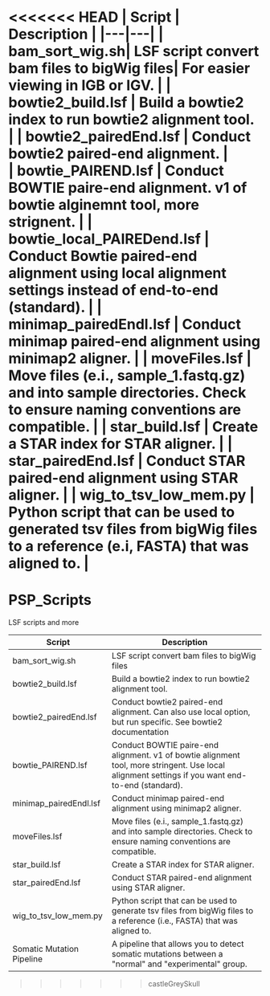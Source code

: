 <<<<<<< HEAD
| Script | Description |
|---|---|
| bam_sort_wig.sh| LSF script convert bam files to bigWig files| For easier viewing in IGB or IGV. |
| bowtie2_build.lsf | Build a bowtie2 index to run bowtie2 alignment tool. |
| bowtie2_pairedEnd.lsf | Conduct bowtie2 paired-end alignment. |	
| bowtie_PAIREND.lsf | Conduct BOWTIE paire-end alignment. v1 of bowtie alginemnt tool, more strignent. |
| bowtie_local_PAIREDend.lsf | Conduct Bowtie paired-end alignment using local alignment settings instead of end-to-end (standard). |
| minimap_pairedEndl.lsf | Conduct minimap paired-end alignment using minimap2 aligner. |
| moveFiles.lsf | Move files (e.i., sample_1.fastq.gz) and into sample directories. Check to ensure naming conventions are compatible. |
| star_build.lsf | Create a STAR index for STAR aligner. |
| star_pairedEnd.lsf | Conduct STAR paired-end alignment using STAR aligner. |
| wig_to_tsv_low_mem.py | Python script that can be used to generated tsv files from bigWig files to a reference (e.i, FASTA) that was aligned to.  |
=======
# PSP_Scripts
LSF scripts and more

| Script | Description |
|---|---|
| bam_sort_wig.sh | LSF script convert bam files to bigWig files| For easier viewing in IGB or IGV. |
| bowtie2_build.lsf| Build a bowtie2 index to run bowtie2 alignment tool. |
| bowtie2_pairedEnd.lsf| Conduct bowtie2 paired-end alignment. Can also use local option, but run specific. See bowtie2 documentation |
| bowtie_PAIREND.lsf| Conduct BOWTIE paire-end alignment. v1 of bowtie alignment tool, more stringent. Use local alignment settings if you want end-to-end (standard). |
| minimap_pairedEndl.lsf | Conduct minimap paired-end alignment using minimap2 aligner.|
| moveFiles.lsf | Move files (e.i., sample_1.fastq.gz) and into sample directories. Check to ensure naming conventions are compatible.      |
| star_build.lsf | Create a STAR index for STAR aligner. |
| star_pairedEnd.lsf | Conduct STAR paired-end alignment using STAR aligner. |
| wig_to_tsv_low_mem.py | Python script that can be used to generate tsv files from bigWig files to a reference (i.e., FASTA) that was aligned to. 
| Somatic Mutation Pipeline | A pipeline that allows you to detect somatic mutations between a "normal" and "experimental" group. |

>>>>>>> castleGreySkull
